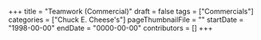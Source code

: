 +++
title = "Teamwork (Commercial)"
draft = false
tags = ["Commercials"]
categories = ["Chuck E. Cheese's"]
pageThumbnailFile = ""
startDate = "1998-00-00"
endDate = "0000-00-00"
contributors = []
+++

